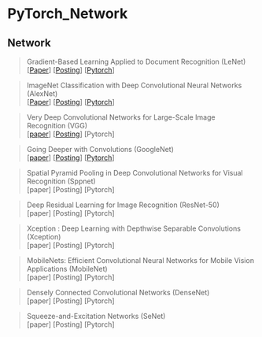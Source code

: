 # PyTorch_Network




## Network


>Gradient-Based Learning Applied to Document Recognition (LeNet)  
[[Paper](http://vision.stanford.edu/cs598_spring07/papers/Lecun98.pdf)] [[Posting](https://ctkim.tistory.com/119?category=880317)] [[Pytorch](https://github.com/gogo5911/PyTorch_Network_CNN/tree/main/1.LeNet)]


>ImageNet Classification with Deep Convolutional Neural Networks (AlexNet)  
[[Paper](https://papers.nips.cc/paper/2012/file/c399862d3b9d6b76c8436e924a68c45b-Paper.pdf)] [[Posting](https://ctkim.tistory.com/120)] [[Pytorch](https://github.com/gogo5911/PyTorch_Network/tree/main/2.AlexNet)]

>Very Deep Convolutional Networks for Large-Scale Image Recognition (VGG)  
[[paper](https://arxiv.org/pdf/1409.1556.pdf%20http://arxiv.org/abs/1409.1556.pdf)] [[Posting](https://ctkim.tistory.com/114)] [Pytorch]

>Going Deeper with Convolutions (GoogleNet)  
[[paper](https://static.googleusercontent.com/media/research.google.com/ko//pubs/archive/43022.pdf)] [[Posting](https://ctkim.tistory.com/121)] [[Pytorch](https://github.com/gogo5911/PyTorch_Network_CNN/tree/main/3.VGG)]

>Spatial Pyramid Pooling in Deep Convolutional Networks for Visual Recognition (Sppnet)  
[paper] [Posting] [Pytorch]

>Deep Residual Learning for Image Recognition (ResNet-50)  
[paper] [Posting] [Pytorch]

>Xception : Deep Learning with Depthwise Separable Convolutions (Xception)  
[paper] [Posting] [Pytorch]

>MobileNets: Efficient Convolutional Neural Networks for Mobile Vision Applications (MobileNet)  
[paper] [Posting] [Pytorch]

>Densely Connected Convolutional Networks (DenseNet)  
[paper] [Posting] [Pytorch]

>Squeeze-and-Excitation Networks (SeNet)  
[paper] [Posting] [Pytorch]
